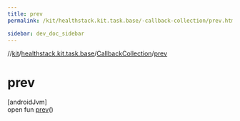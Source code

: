```yaml
---
title: prev
permalink: /kit/healthstack.kit.task.base/-callback-collection/prev.html

sidebar: dev_doc_sidebar
---
```

//[kit](../../../kit.html)/[healthstack.kit.task.base](../index.html)/[CallbackCollection](index.html)/[prev](prev.html)



# prev



[androidJvm]\
open fun [prev](prev.html)()




